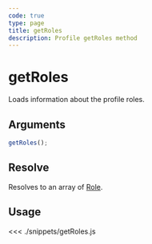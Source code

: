 ```yaml
---
code: true
type: page
title: getRoles
description: Profile getRoles method
---
```


# getRoles

Loads information about the profile roles.

## Arguments

```js
getRoles();
```

## Resolve

Resolves to an array of [Role](/sdk/js/6/core-classes/role).

## Usage

<<< ./snippets/getRoles.js

